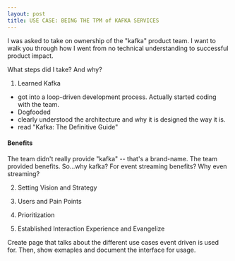 ```yaml
---
layout: post
title: USE CASE: BEING THE TPM of KAFKA SERVICES
---
```


I was asked to take on ownership of the "kafka" product team.  I want to walk you through how I went from no technical understanding to successful product impact.

What steps did I take?  And why?

1. Learned Kafka

- got into a loop-driven development process.  Actually started coding with the team.
- Dogfooded
- clearly understood the architecture and why it is designed the way it is.
- read "Kafka: The Definitive Guide"

#### Benefits
The team didn't really provide "kafka" -- that's a brand-name.  The team provided benefits.  So...why kafka?  For event streaming benefits?  Why even streaming?

2. Setting Vision and Strategy

3. Users and Pain Points

4. Prioritization

5. Established Interaction Experience and Evangelize

Create page that talks about the different use cases event driven is used for.  Then, show exmaples and document the interface for usage.
